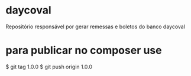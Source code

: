 # daycoval
Repositório responsável por gerar remessas e boletos do banco daycoval

# para publicar no composer use
$ git tag 1.0.0
$ git push origin 1.0.0